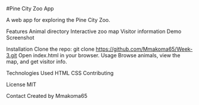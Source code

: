 #Pine City Zoo App

A web app for exploring the Pine City Zoo.

Features
 Animal directory
 Interactive zoo map
 Visitor information
 Demo
 Screenshot
 

Installation
Clone the repo: git clone https://github.com/Mmakoma65/Week-3.git
Open index.html in your browser.
Usage
Browse animals, view the map, and get visitor info.

Technologies Used
 HTML
 CSS
 Contributing

License
MIT

Contact
Created by Mmakoma65

